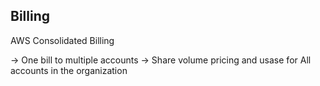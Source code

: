 ## Billing

AWS Consolidated Billing 

  -> One bill to multiple accounts
  -> Share volume pricing and usase for All accounts in the organization

  